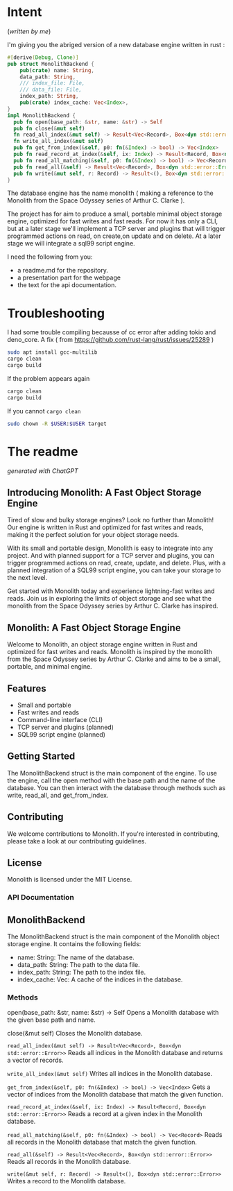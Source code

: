 # Intent
(_written by me_)

I'm giving you the abriged version of a new database engine written in rust :

```rust
#[derive(Debug, Clone)]
pub struct MonolithBackend {
    pub(crate) name: String,
    data_path: String,
    /// index_file: File,
    /// data_file: File,
    index_path: String,
    pub(crate) index_cache: Vec<Index>,
}
impl MonolithBackend {
  pub fn open(base_path: &str, name: &str) -> Self
  pub fn close(&mut self)
  fn read_all_index(&mut self) -> Result<Vec<Record>, Box<dyn std::error::Error>>
  fn write_all_index(&mut self)
  pub fn get_from_index(&self, p0: fn(&Index) -> bool) -> Vec<Index>
  pub fn read_record_at_index(&self, ix: Index) -> Result<Record, Box<dyn std::error::Error>>
  pub fn read_all_matching(&self, p0: fn(&Index) -> bool) -> Vec<Record>
  pub fn read_all(&self) -> Result<Vec<Record>, Box<dyn std::error::Error>>
  pub fn write(&mut self, r: Record) -> Result<(), Box<dyn std::error::Error>>
}
```
The database engine has the name monolith ( making a reference to the Monolith from the Space Odyssey series of Arthur C. Clarke ).

The project has for aim to produce a small, portable minimal object storage engine, optimized for fast writes and fast reads.
For now it has only a CLI, but at a later stage we'll implement a TCP server and plugins that will trigger programmed actions on read, on create,on update and on delete. At a later stage we will integrate a sql99 script engine.

I need the following from you:
- a readme.md for the repository.
- a presentation part for the webpage
- the text for the api documentation.

# Troubleshooting
I had some trouble compiling becausse of cc error after adding tokio and deno_core.
A fix ( from https://github.com/rust-lang/rust/issues/25289 )

```bash
sudo apt install gcc-multilib
cargo clean
cargo build
```

If the problem appears again

```bash
cargo clean
cargo build
```
If you cannot `cargo clean`

```bash
sudo chown -R $USER:$USER target
```

# The readme
_generated with ChatGPT_


## Introducing Monolith: A Fast Object Storage Engine

Tired of slow and bulky storage engines? Look no further than Monolith! Our engine is written in Rust and optimized for fast writes and reads, making it the perfect solution for your object storage needs.

With its small and portable design, Monolith is easy to integrate into any project. And with planned support for a TCP server and plugins, you can trigger programmed actions on read, create, update, and delete. Plus, with a planned integration of a SQL99 script engine, you can take your storage to the next level.

Get started with Monolith today and experience lightning-fast writes and reads. Join us in exploring the limits of object storage and see what the monolith from the Space Odyssey series by Arthur C. Clarke has inspired.



## Monolith: A Fast Object Storage Engine
Welcome to Monolith, an object storage engine written in Rust and optimized for fast writes and reads. Monolith is inspired by the monolith from the Space Odyssey series by Arthur C. Clarke and aims to be a small, portable, and minimal engine.

## Features
* Small and portable
* Fast writes and reads
* Command-line interface (CLI)
* TCP server and plugins (planned)
* SQL99 script engine (planned)


## Getting Started
The MonolithBackend struct is the main component of the engine. To use the engine, call the open method with the base path and the name of the database. You can then interact with the database through methods such as write, read_all, and get_from_index.

## Contributing
We welcome contributions to Monolith. If you're interested in contributing, please take a look at our contributing guidelines.

## License
Monolith is licensed under the MIT License.

### API Documentation
## MonolithBackend
The MonolithBackend struct is the main component of the Monolith object storage engine. It contains the following fields:

- name: String: The name of the database.
- data_path: String: The path to the data file.
- index_path: String: The path to the index file.
- index_cache: Vec<Index>: A cache of the indices in the database.

### Methods
open(base_path: &str, name: &str) -> Self
Opens a Monolith database with the given base path and name.

close(&mut self)
Closes the Monolith database.

`read_all_index(&mut self) -> Result<Vec<Record>, Box<dyn std::error::Error>>`
Reads all indices in the Monolith database and returns a vector of records.

`write_all_index(&mut self)`
Writes all indices in the Monolith database.

`get_from_index(&self, p0: fn(&Index) -> bool) -> Vec<Index>`
Gets a vector of indices from the Monolith database that match the given function.

`read_record_at_index(&self, ix: Index) -> Result<Record, Box<dyn std::error::Error>>`
Reads a record at a given index in the Monolith database.

`read_all_matching(&self, p0: fn(&Index) -> bool) -> Vec<Record>`
Reads all records in the Monolith database that match the given function.

`read_all(&self) -> Result<Vec<Record>, Box<dyn std::error::Error>>`
Reads all records in the Monolith database.

`write(&mut self, r: Record) -> Result<(), Box<dyn std::error::Error>>`
Writes a record to the Monolith database.